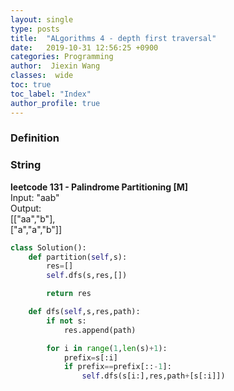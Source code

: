 ```yaml
---
layout: single
type: posts
title:  "ALgorithms 4 - depth first traversal"
date:   2019-10-31 12:56:25 +0900
categories: Programming
author:  Jiexin Wang
classes:  wide
toc: true
toc_label: "Index"
author_profile: true
---
```


### Definition

### String

**leetcode 131 - Palindrome Partitioning [M]**  
Input: "aab"  
Output:   
[["aa","b"],  
["a","a","b"]]  

```python
class Solution():
    def partition(self,s):
        res=[]
        self.dfs(s,res,[])

        return res

    def dfs(self,s,res,path):
        if not s:
            res.append(path)

        for i in range(1,len(s)+1):
            prefix=s[:i]
            if prefix==prefix[::-1]:
                self.dfs(s[i:],res,path+[s[:i]])
```

